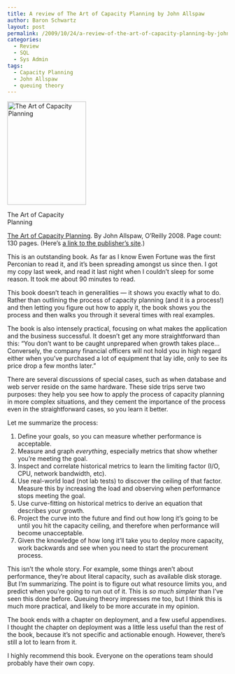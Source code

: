 ```yaml
---
title: A review of The Art of Capacity Planning by John Allspaw
author: Baron Schwartz
layout: post
permalink: /2009/10/24/a-review-of-the-art-of-capacity-planning-by-john-allspaw/
categories:
  - Review
  - SQL
  - Sys Admin
tags:
  - Capacity Planning
  - John Allspaw
  - queuing theory
---
```

<div id="attachment_1376" class="wp-caption alignleft" style="width: 190px">
  <a href="http://www.amazon.com/Art-Capacity-Planning-Scaling-Resources/dp/0596518579/?tag=xaprb-20"><img src="http://www.xaprb.com/blog/wp-content/uploads/2009/10/Art-Capacity-Planning.gif" alt="The Art of Capacity Planning" title="The Art of Capacity Planning" width="180" height="236" class="size-full wp-image-1376" /></a><p class="wp-caption-text">
    The Art of Capacity Planning
  </p>
</div>

[The Art of Capacity Planning][1]. By John Allspaw, O&#8217;Reilly 2008. Page count: 130 pages. (Here&#8217;s [a link to the publisher&#8217;s site][2].)

This is an outstanding book. As far as I know Ewen Fortune was the first Perconian to read it, and it&#8217;s been spreading amongst us since then. I got my copy last week, and read it last night when I couldn&#8217;t sleep for some reason. It took me about 90 minutes to read.

This book doesn&#8217;t teach in generalities &#8212; it shows you exactly what to do. Rather than outlining the process of capacity planning (and it is a process!) and then letting you figure out how to apply it, the book shows you the process and then walks you through it several times with real examples.

The book is also intensely practical, focusing on what makes the application and the business successful. It doesn&#8217;t get any more straightforward than this: &#8220;You don&#8217;t want to be caught unprepared when growth takes place&#8230; Conversely, the company financial officers will not hold you in high regard either when you&#8217;ve purchased a lot of equipment that lay idle, only to see its price drop a few months later.&#8221;

There are several discussions of special cases, such as when database and web server reside on the same hardware. These side trips serve two purposes: they help you see how to apply the process of capacity planning in more complex situations, and they cement the importance of the process even in the straightforward cases, so you learn it better.

Let me summarize the process:

1.  Define your goals, so you can measure whether performance is acceptable.
2.  Measure and graph *everything*, especially metrics that show whether you&#8217;re meeting the goal.
3.  Inspect and correlate historical metrics to learn the limiting factor (I/O, CPU, network bandwidth, etc).
4.  Use real-world load (not lab tests) to discover the ceiling of that factor. Measure this by increasing the load and observing when performance stops meeting the goal.
5.  Use curve-fitting on historical metrics to derive an equation that describes your growth.
6.  Project the curve into the future and find out how long it&#8217;s going to be until you hit the capacity ceiling, and therefore when performance will become unacceptable.
7.  Given the knowledge of how long it&#8217;ll take you to deploy more capacity, work backwards and see when you need to start the procurement process.

This isn&#8217;t the whole story. For example, some things aren&#8217;t about performance, they&#8217;re about literal capacity, such as available disk storage. But I&#8217;m summarizing. The point is to figure out what resource limits you, and predict when you&#8217;re going to run out of it. This is *so much simpler* than I&#8217;ve seen this done before. Queuing theory impresses me too, but I think this is much more practical, and likely to be more accurate in my opinion.

The book ends with a chapter on deployment, and a few useful appendixes. I thought the chapter on deployment was a little less useful than the rest of the book, because it&#8217;s not specific and actionable enough. However, there&#8217;s still a lot to learn from it.

I highly recommend this book. Everyone on the operations team should probably have their own copy.

 [1]: http://www.amazon.com/Art-Capacity-Planning-Scaling-Resources/dp/0596518579/?tag=xaprb-20
 [2]: http://oreilly.com/catalog/9780596518585